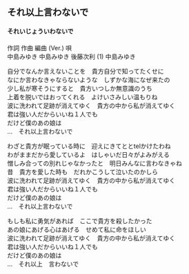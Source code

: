 ## それ以上言わないで
#### それいじょういわないで

作詞  作曲  編曲 (Ver.)   唄  
中島みゆき   中島みゆき   後藤次利 (1)  中島みゆき  
  
自分でなんか言えないことを　貴方自分で知ってたくせに  
なにか言わなきゃならないような　しずかな海になぜ来たの  
少し私が寒そうにすると　貴方いつしか無意識のうち  
上着を脱いではおってくれる　よけいさみしい温もりね  
波に洗われて足跡が消えてゆく　貴方の中から私が消えてゆく  
君は強い人だからいいね１人でも  
だけど僕のあの娘は  
…　それ以上言わないで  
  
わざと貴方が眠っている時に　迎えにきてととtelかけたわね  
わがままだから愛しているよ　はしゃいだ日々がよみがえる  
憎しみ合っての別れじゃなかったと　明日みんなに言わなきゃね  
昔　貴方を愛した時も　だれかこうして泣いたのかしら  
波に洗われて足跡が消えてゆく　貴方の中から私が消えてゆく  
君は強い人だからいいね１人でも  
だけど僕のあの娘は  
…　それ以上言わないで  
  
もしも私に勇気があれば　ここで貴方を殺したかった  
あの娘にあげる心はあげる　せめて私に命をほしい  
波に洗われて足跡が消えてゆく　貴方の中から私が消えてゆく  
君は強い人だからいいね１人でも  
だけど僕のあの娘は  
…　それ以上　言わないで  
